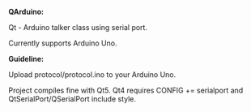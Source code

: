 **QArduino:**

Qt - Arduino talker class using serial port.

Currently supports Arduino Uno.

**Guideline:**
	
Upload protocol/protocol.ino to your Arduino Uno.

Project compiles fine with Qt5. Qt4 requires CONFIG += serialport and QtSerialPort/QSerialPort include style.
	
